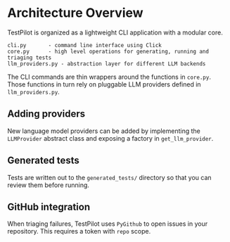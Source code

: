 # Architecture Overview

TestPilot is organized as a lightweight CLI application with a modular core.

```
cli.py       - command line interface using Click
core.py      - high level operations for generating, running and triaging tests
llm_providers.py - abstraction layer for different LLM backends
```

The CLI commands are thin wrappers around the functions in `core.py`. Those functions in turn rely on pluggable LLM providers defined in `llm_providers.py`.

## Adding providers
New language model providers can be added by implementing the `LLMProvider` abstract class and exposing a factory in `get_llm_provider`.

## Generated tests
Tests are written out to the `generated_tests/` directory so that you can review them before running.

## GitHub integration
When triaging failures, TestPilot uses `PyGithub` to open issues in your repository. This requires a token with `repo` scope.
